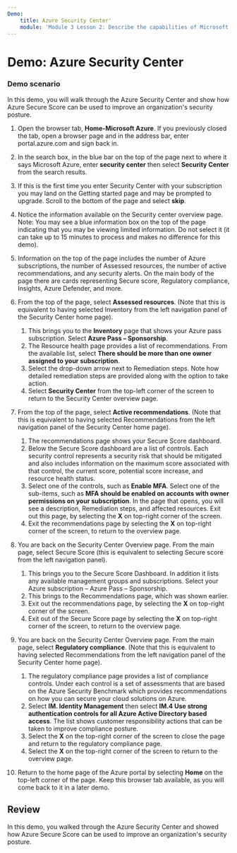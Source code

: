 ```yaml
---
Demo:
    title: Azure Security Center'
    module: 'Module 3 Lesson 2: Describe the capabilities of Microsoft security solutions: Describe security management capabilities of Azure'
---
```


# Demo: Azure Security Center

### Demo scenario

In this demo, you will walk through the Azure Security Center and show how Azure Secure Score can be used to improve an organization's security posture.

1. Open the browser tab, **Home-Microsoft Azure**.  If you previously closed the tab, open a browser page and in the address bar, enter portal.azure.com and sign back in.

1. In the search box, in the blue bar on the top of the page next to where it says Microsoft Azure, enter **security center** then select **Security Center** from the search results.

1. If this is the first time you enter Security Center with your subscription you may  land on the Getting started page and may be prompted to upgrade.  Scroll to the bottom of the page and select **skip**.

1. Notice the information available on the Security center overview page.  Note: You may see a blue information box on the top of the page indicating that you may be viewing limited information.  Do not select it (it can take up to 15 minutes to process and makes no difference for this demo).

1. Information on the top of the page includes the number of Azure subscriptions, the number of Assessed resources, the number of active recommendations, and any security alerts.  On the main body of the page there are cards representing Secure score, Regulatory compliance, Insights, Azure Defender, and more.  

1. From the top of the page, select **Assessed resources**.  (Note that this is equivalent to having selected Inventory from the left navigation panel of the Security Center home page).
    1. This brings you to the **Inventory** page that shows your Azure pass subscription.  Select **Azure Pass – Sponsorship**.
    1. The Resource health page provides a list of recommendations.  From the available list, select **There should be more than one owner assigned to your subscription**.
    1. Select the drop-down arrow next to Remediation steps. Note how detailed remediation steps are provided along with the option to take action.  
    1. Select **Security Center** from the top-left corner of the screen to return to the Security Center overview page.

1. From the top of the page, select **Active recommendations**.  (Note that this is equivalent to having selected Recommendations from the left navigation panel of the Security Center home page).
    1. The recommendations page shows your Secure Score dashboard. 
    1. Below the Secure Score dashboard are a list of controls. Each security control represents a security risk that should be mitigated and also includes information on the maximum score associated with that control, the current score, potential score increase, and resource health status.  
    1. Select one of the controls, such as **Enable MFA**.  Select one of the sub-items, such as **MFA should be enabled on accounts with owner permissions on your subscription**.  In the page that opens, you will see a description, Remediation steps, and affected resources. Exit out this page, by selecting the **X** on top-right corner of the screen.
    1. Exit the recommendations page by selecting the **X** on top-right corner of the screen, to return to the overview page.

1.	You are back on the Security Center Overview page.  From the main page, select Secure Score (this is equivalent to selecting Secure score from the left navigation panel).
    1. This brings you to the Secure Score Dashboard.  In addition it lists any available management groups and subscriptions.  Select your Azure subscription – Azure Pass – Sponsorship.
    1. This brings to the Recommendations page, which was shown earlier.
    1. Exit out the recommendations page, by selecting the **X** on top-right corner of the screen.
    1. Exit out of the Secure Score page by selecting the **X** on top-right corner of the screen, to return to the overview page.

1. You are back on the Security Center Overview page.  From the main page, select **Regulatory compliance**. (Note that this is equivalent to having selected Recommendations from the left navigation panel of the Security Center home page).
    1. The regulatory compliance page provides a list of compliance controls.  Under each control is a set of assessments that are based on the Azure Security Benchmark which provides recommendations on how you can secure your cloud solutions on Azure.
    1. Select **IM. Identity Management** then select **IM.4 Use strong authentication controls for all Azure Active Directory based access**.  The list shows customer responsibility actions that can be taken to improve compliance posture.
    1. Select the **X** on the top-right corner of the screen to close the page and return to the regulatory compliance page.
    1. Select the **X** on the top-right corner of the screen to return to the overview page.

1. Return to the home page of the Azure portal by selecting **Home** on the top-left corner of the page.  Keep this browser tab available, as you will come back to it in a later demo.

## Review

In this demo, you walked through the Azure Security Center and showed how Azure Secure Score can be used to improve an organization's security posture.
